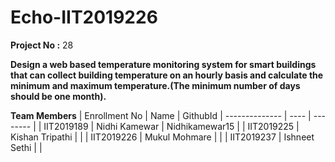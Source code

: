 # Echo-IIT2019226


**Project No :** 28

**Design a web based temperature monitoring system for smart buildings that can collect building temperature on an hourly basis and calculate the minimum and maximum temperature.(The minimum number of days should be one month).**

**Team Members**
|  Enrollment No |   Name         | GithubId        |
 --------------  |   ----         | --------        |
|    IIT2019189  |  Nidhi Kamewar | Nidhikamewar15  |
|    IIT2019225  |  Kishan Tripathi             |                 | 
|    IIT2019226  |  Mukul Mohmare |   |
|    IIT2019237  |  Ishneet Sethi |  |




